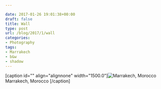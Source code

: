 ```yaml
---

date: 2017-01-26 19:01:38+00:00
draft: false
title: Wall
type: post
url: /blog/2017/1/wall
categories:
- Photography
tags:
- Marrakech
- b&w
- shadow
---
```


[caption id="" align="alignnone" width="1500.0"]![ Marrakech, Morocco  ](/images/2017-01-26-20171wall/image-asset.jpeg)
 Marrakech, Morocco [/caption]
